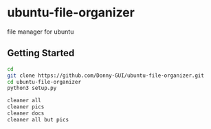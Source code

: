 # ubuntu-file-organizer
file manager for ubuntu



## Getting Started

```bash
cd 
git clone https://github.com/Donny-GUI/ubuntu-file-organizer.git
cd ubuntu-file-organizer
python3 setup.py

```

```bash
cleaner all
cleaner pics
cleaner docs
cleaner all but pics

```
